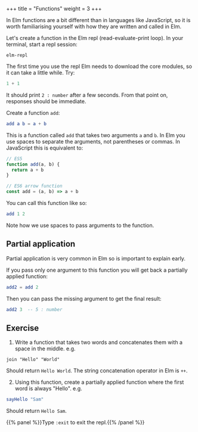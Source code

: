 +++
title       = "Functions"
weight      = 3
+++

In Elm functions are a bit different than in languages like JavaScript, so it is worth familiarising yourself with how they are written and called in Elm.

Let's create a function in the Elm repl (read-evaluate-print loop). In your terminal, start a repl session:

```
elm-repl
```

The first time you use the repl Elm needs to download the core modules, so it can take a little while. Try:

```elm
1 + 1
```

It should print `2 : number` after a few seconds. From that point on, responses should be immediate.

Create a function `add`:

```elm
add a b = a + b
```

This is a function called `add` that takes two arguments `a` and `b`. In Elm you use spaces to separate the arguments, not parentheses or commas. In JavaScript this is equivalent to:

```js
// ES5
function add(a, b) {
  return a + b
}

// ES6 arrow function
const add = (a, b) => a + b
```

You can call this function like so:

```elm
add 1 2
```

Note how we use spaces to pass arguments to the function.

## Partial application

Partial application is very common in Elm so is important to explain early.

If you pass only one argument to this function you will get back a partially applied function:

```elm
add2 = add 2
```

Then you can pass the missing argument to get the final result:

```elm
add2 3  -- 5 : number
```

## Exercise

1. Write a function that takes two words and concatenates them with a space in the middle. e.g.

```
join "Hello" "World"
```

Should return `Hello World`. The string concatenation operator in Elm is `++`.

2. Using this function, create a partially applied function where the first word is always "Hello". e.g.

```elm
sayHello "Sam"
```

Should return `Hello Sam`.

{{% panel %}}Type `:exit` to exit the repl.{{% /panel %}}
